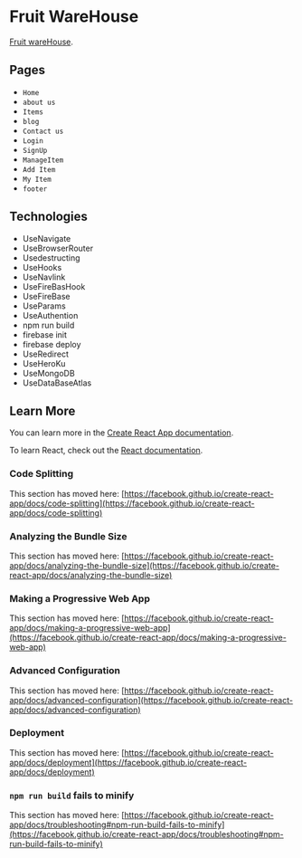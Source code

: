 # Fruit WareHouse

[Fruit wareHouse](https://fruits-warehouse-client-side.web.app/).

## Pages
* `Home`
* `about us`
* `Items`
* `blog`
* `Contact us`
* `Login`
* `SignUp`
* `ManageItem`
* `Add Item`
* `My Item`
* `footer`

## Technologies
* UseNavigate
* UseBrowserRouter
* Usedestructing
* UseHooks
* UseNavlink
* UseFireBasHook
* UseFireBase
* UseParams
* UseAuthention
* npm run build
* firebase init
* firebase deploy
* UseRedirect
* UseHeroKu
* UseMongoDB
* UseDataBaseAtlas


## Learn More

You can learn more in the [Create React App documentation](https://facebook.github.io/create-react-app/docs/getting-started).

To learn React, check out the [React documentation](https://reactjs.org/).

### Code Splitting

This section has moved here: [https://facebook.github.io/create-react-app/docs/code-splitting](https://facebook.github.io/create-react-app/docs/code-splitting)

### Analyzing the Bundle Size

This section has moved here: [https://facebook.github.io/create-react-app/docs/analyzing-the-bundle-size](https://facebook.github.io/create-react-app/docs/analyzing-the-bundle-size)

### Making a Progressive Web App

This section has moved here: [https://facebook.github.io/create-react-app/docs/making-a-progressive-web-app](https://facebook.github.io/create-react-app/docs/making-a-progressive-web-app)

### Advanced Configuration

This section has moved here: [https://facebook.github.io/create-react-app/docs/advanced-configuration](https://facebook.github.io/create-react-app/docs/advanced-configuration)

### Deployment

This section has moved here: [https://facebook.github.io/create-react-app/docs/deployment](https://facebook.github.io/create-react-app/docs/deployment)

### `npm run build` fails to minify

This section has moved here: [https://facebook.github.io/create-react-app/docs/troubleshooting#npm-run-build-fails-to-minify](https://facebook.github.io/create-react-app/docs/troubleshooting#npm-run-build-fails-to-minify)
